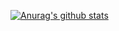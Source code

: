 [![Anurag's github stats](https://github-readme-stats.vercel.app/api?username=fatihturgut)](https://github.com/anuraghazra/github-readme-stats)
